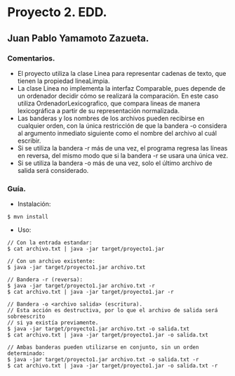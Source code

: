 # Proyecto 2. EDD.
## Juan Pablo Yamamoto Zazueta.

### Comentarios.
* El proyecto utiliza la clase Linea para representar cadenas de texto, que tienen la propiedad lineaLimpia.
* La clase Linea no implementa la interfaz Comparable, pues depende de un ordenador decidir cómo se realizará la comparación. En este caso utiliza OrdenadorLexicografico, que compara lineas de manera lexicográfica a partir de su representación normalizada.
* Las banderas y los nombres de los archivos pueden recibirse en cualquier orden, con la única restricción de que la bandera -o considera al argumento inmediato siguiente como el nombre del archivo al cuál escribir.
* Si se utiliza la bandera -r más de una vez, el programa regresa las líneas en reversa, del mismo modo que si la bandera -r se usara una única vez.
* Si se utiliza la bandera -o más de una vez, solo el último archivo de salida será considerado.

### Guía.

* Instalación:
```
$ mvn install
```

* Uso:
```
// Con la entrada estandar:
$ cat archivo.txt | java -jar target/proyecto1.jar

// Con un archivo existente:
$ java -jar target/proyecto1.jar archivo.txt

// Bandera -r (reversa):
$ java -jar target/proyecto1.jar archivo.txt -r
$ cat archivo.txt | java -jar target/proyecto1.jar -r

// Bandera -o <archivo salida> (escritura).
// Esta acción es destructiva, por lo que el archivo de salida será sobreescrito
// si ya existía previamente.
$ java -jar target/proyecto1.jar archivo.txt -o salida.txt
$ cat archivo.txt | java -jar target/proyecto1.jar -o salida.txt

// Ambas banderas pueden utilizarse en conjunto, sin un orden determinado:
$ java -jar target/proyecto1.jar archivo.txt -o salida.txt -r
$ cat archivo.txt | java -jar target/proyecto1.jar -o salida.txt -r
```

